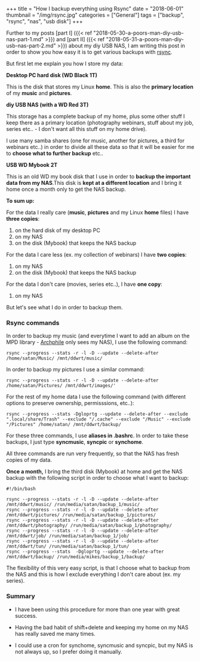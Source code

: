 +++
title = "How I backup everything using Rsync"
date = "2018-06-01"
thumbnail = "/img/rsync.jpg"
categories = ["General"]
tags = ["backup", "rsync", "nas", "usb disk"]
+++

Further to my posts [part I] ({{< ref "2018-05-30-a-poors-man-diy-usb-nas-part-1.md" >}}) and [part II] ({{< ref "2018-05-31-a-poors-man-diy-usb-nas-part-2.md" >}}) about my  diy USB NAS, I am writing this post in order to show you how easy it is to get various backups with [rsync](https://en.wikipedia.org/wiki/Rsync).

But first let me explain you how I store my data:

**Desktop PC hard disk (WD Black 1T)**

This is the disk that stores my Linux **home**. This is also the **primary location** of my **music** and **pictures**.

**diy USB NAS (with a WD Red 3T)**

This storage has a complete backup of my home, plus some other stuff I keep there as a primary location (photography webinars, stuff about my job, series etc.. - I don't want all this stuff on my home drive). 

I use many samba shares (one for music, another for pictures, a third for webinars etc..) in order to divide all these data so that it will be easier for me to **choose what to further backup** etc.. 

**USB WD Mybook 2T**

This is an old WD my book disk that I use in order to **backup the important data from my NAS**.This disk is **kept at a different location** and I bring it home once a month only to get the NAS backup.

**To sum up:**

For the data I really care (**music**, **pictures** and my Linux **home** files)  I have **three copies**:

1. on the hard disk of my desktop PC
2. on my NAS
3. on the disk (Mybook) that keeps the NAS backup


For the data I care less (ex. my collection of webinars) I have **two copies**:

1. on my NAS
2. on the disk (Mybook) that keeps the NAS backup

For the data I don't care (movies, series etc..), I have **one copy**:

1. on my NAS

But let's see what I do in order to backup them.

### Rsync commands

In order to backup my music (and everytime I want to add an album on the MPD library - [Archphile](http://archphile.org)  only sees my NAS), I use the following command:

	rsync --progress --stats -r -l -D --update --delete-after /home/satan/Music/ /mnt/ddwrt/music/
	
In order to backup my pictures I use a similar command:

	rsync --progress --stats -r -l -D --update --delete-after /home/satan/Pictures/ /mnt/ddwrt/images/'
	
For the rest of my home data I use the following command (with different options to preserve ownership, permisssions, etc..):

	rsync --progress --stats -Dgloprtg --update --delete-after --exclude ".local/share/Trash" --exclude "/.cache" --exclude "/Music" --exclude "/Pictures" /home/satan/ /mnt/ddwrt/backup/
	
For these three commands, I use **aliases in .bashrc**. In order to take these backups, I just type **syncmusic**, **syncpic** or **synchome**.

All three commands are run very frequently, so that the NAS has fresh copies of my data.

**Once a month,** I bring the third disk (Mybook) at home and get the NAS backup with the following script in order to choose what I want to backup:

	#!/bin/bash

	rsync --progress --stats -r -l -D --update --delete-after /mnt/ddwrt/music/ /run/media/satan/backup_1/music/
	rsync --progress --stats -r -l -D --update --delete-after /mnt/ddwrt/pictures/ /run/media/satan/backup_1/pictures/
	rsync --progress --stats -r -l -D --update --delete-after /mnt/ddwrt/photography/ /run/media/satan/backup_1/photography/	
	rsync --progress --stats -r -l -D --update --delete-after /mnt/ddwrt/job/ /run/media/satan/backup_1/job/
	rsync --progress --stats -r -l -D --update --delete-after /mnt/ddwrt/tun/ /run/media/satan/backup_1/tun/
	rsync --progress --stats  -Dgloprtg --update --delete-after /mnt/ddwrt/backup/ /run/media/mikes/backup_1/backup/
 
The flexibility of this very easy script, is that I choose what to backup from the NAS and this is how I exclude everything I don't care about (ex. my series).

### Summary

- I have been using this procedure for more than one year with great success. 

- Having the bad habit of shift+delete and keeping my home on my NAS has really saved me many times.

- I could use a cron for synchome, syncmusic and syncpic, but my NAS is not always up, so I prefer doing it manually.

